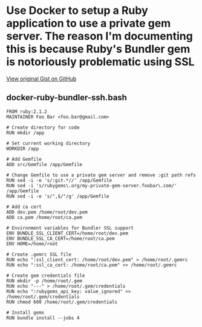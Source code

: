 # Use Docker to setup a Ruby application to use a private gem server. The reason I'm documenting this is because Ruby's Bundler gem is notoriously problematic using SSL

[View original Gist on GitHub](https://gist.github.com/Integralist/acda6e7647e0e23a001c)

## docker-ruby-bundler-ssh.bash

```shell
FROM ruby:2.1.2
MAINTAINER Foo Bar <foo.bar@gmail.com>

# Create directory for code
RUN mkdir /app

# Set current working directory
WORKDIR /app

# Add Gemfile
ADD src/Gemfile /app/Gemfile

# Change Gemfile to use a private gem server and remove :git path refs
RUN sed -i -e 's/:git.*//' /app/Gemfile
RUN sed -i 's/rubygems\.org/my-private-gem-server.foobar\.com/' /app/Gemfile
RUN sed -i -e 's/",$/"/g' /app/Gemfile

# Add ca cert
ADD dev.pem /home/root/dev.pem
ADD ca.pem /home/root/ca.pem

# Environment variables for Bundler SSL support
ENV BUNDLE_SSL_CLIENT_CERT=/home/root/dev.pem
ENV BUNDLE_SSL_CA_CERT=/home/root/ca.pem
ENV HOME=/home/root

# Create .gemrc SSL file
RUN echo ":ssl_client_cert: /home/root/dev.pem" > /home/root/.gemrc
RUN echo ":ssl_ca_cert: /home/root/ca.pem" >> /home/root/.gemrc

# Create gem credentials file
RUN mkdir -p /home/root/.gem
RUN echo "---" > /home/root/.gem/credentials
RUN echo ":rubygems_api_key: value_ignored" >> /home/root/.gem/credentials
RUN chmod 600 /home/root/.gem/credentials

# Install gems
RUN bundle install --jobs 4
```

